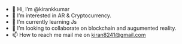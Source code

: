 - 👋 Hi, I’m @kirankkumar
- 👀 I’m interested in AR & Cryptocurrency.
- 🌱 I’m currently learning Js
- 💞️ I’m looking to collaborate on blockchain and augumented reality.
- 📫 How to reach me mail me on kiran8241@gmail.com

<!---
kirankkumar/kirankkumar is a ✨ special ✨ repository because its `README.md` (this file) appears on your GitHub profile.
You can click the Preview link to take a look at your changes.
--->
